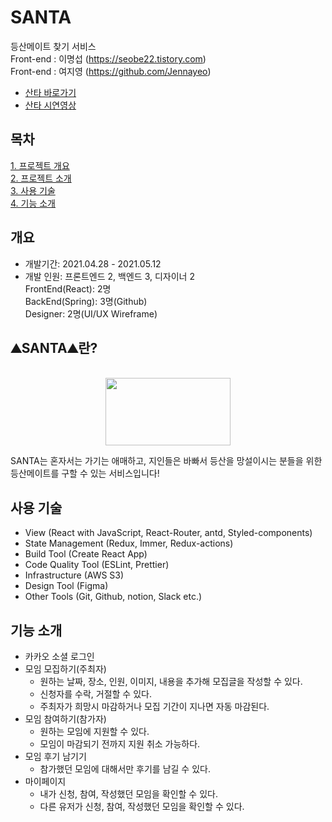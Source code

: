 # SANTA
 등산메이트 찾기 서비스
<br /> Front-end : 이명섭 (https://seobe22.tistory.com)<br />
Front-end : 여지영 (https://github.com/Jennayeo)
- <a href="http://www.santa-mountain.com"> 산타 바로가기 </a> <br />
- <a href="https://youtu.be/jELf9Zxg8Ss"> 산타 시연영상 </a>

## 목차
[1. 프로젝트 개요](#개요)<br />
[2. 프로젝트 소개](#⛰SANTA⛰란?)<br />
[3. 사용 기술](#사용-기술)<br />
[4. 기능 소개](#기능-소개)<br />


## 개요
- 개발기간: 2021.04.28 - 2021.05.12 <br />
- 개발 인원: 프론트엔드 2, 백엔드 3, 디자이너 2 <br />
  FrontEnd(React): 2명 <br />
  BackEnd(Spring): 3명(Github) <br />
  Designer: 2명(UI/UX Wireframe) <br />


## ⛰SANTA⛰란?
<p align="center">
    <br />
<img width="200px" height="108px" src="https://user-images.githubusercontent.com/79817557/119305735-194bf980-bca4-11eb-8c08-481ae336867c.png" />
</p>

<p>SANTA는 혼자서는 가기는 애매하고, 지인들은 바빠서 등산을 망설이시는 분들을 위한 등산메이트를 구할 수 있는 서비스입니다!</p>



## 사용 기술
- View (React with JavaScript, React-Router, antd, Styled-components)
- State Management (Redux, Immer, Redux-actions)
- Build Tool (Create React App)
- Code Quality Tool (ESLint, Prettier)
- Infrastructure (AWS S3)
- Design Tool (Figma)
- Other Tools (Git, Github, notion, Slack etc.)


## 기능 소개
+ 카카오 소셜 로그인
+ 모임 모집하기(주최자)
  + 원하는 날짜, 장소, 인원, 이미지, 내용을 추가해 모집글을 작성할 수 있다.
  + 신청자를 수락, 거절할 수 있다.
  + 주최자가 희망시 마감하거나 모집 기간이 지나면 자동 마감된다.
+ 모임 참여하기(참가자)
  + 원하는 모임에 지원할 수 있다.
  + 모임이 마감되기 전까지 지원 취소 가능하다.
+ 모임 후기 남기기
  + 참가했던 모임에 대해서만 후기를 남길 수 있다.
+ 마이페이지
  + 내가 신청, 참여, 작성했던 모임을 확인할 수 있다.
  + 다른 유저가 신청, 참여, 작성했던 모임을 확인할 수 있다.
